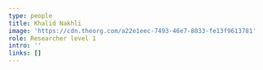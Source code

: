 ```yaml
---
type: people
title: Khalid Nakhli
image: 'https://cdn.theorg.com/a22e1eec-7493-46e7-8033-fe13f9613781'
role: Researcher level 1
intro: ''
links: []
---
```


